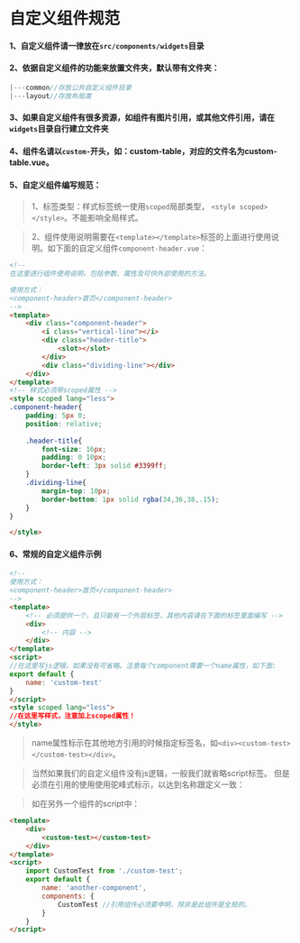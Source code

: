 # 自定义组件规范

#### 1、自定义组件请一律放在`src/components/widgets`目录

#### 2、依据自定义组件的功能来放置文件夹，默认带有文件夹：

```js
|---common//存放公共自定义组件目录
|---layout//存放布局类
```

#### 3、如果自定义组件有很多资源，如组件有图片引用，或其他文件引用，请在`widgets`目录自行建立文件夹

#### 4、组件名请以` custom- `开头，如：custom-table，对应的文件名为custom-table.vue。

#### 5、自定义组件编写规范：

> 1、标签类型：样式标签统一使用`scoped`局部类型， `<style scoped></style>`。不能影响全局样式。

> 2、组件使用说明需要在`<template></template>`标签的上面进行使用说明。如下面的自定义组件`component-header.vue`：

```html
<!-- 
在这里进行组件使用说明，包括参数、属性及可供外部使用的方法。

使用方式：
<component-header>首页</component-header>
-->
<template>
	<div class="component-header">
        <i class="vertical-line"></i>
        <div class="header-title">
            <slot></slot>
        </div>
        <div class="dividing-line"></div>
    </div>
</template>
<!-- 样式必须带scoped属性 -->
<style scoped lang="less">
.component-header{
    padding: 5px 0;
    position: relative;
    
    .header-title{
        font-size: 16px;
        padding: 0 10px;
        border-left: 3px solid #3399ff;
    }
    .dividing-line{
        margin-top: 10px;
        border-bottom: 1px solid rgba(34,36,38,.15);
    }
}

</style>

```
#### 6、常规的自定义组件示例

```html
<!-- 
使用方式：
<component-header>首页</component-header>
-->
<template>
	<!-- 必须提供一个，且只能有一个外层标签，其他内容请在下面的标签里面编写 -->
	<div>
		<!-- 内容 -->
    </div>
</template>
<script>
//在这里写js逻辑，如果没有可省略。注意每个component需要一个name属性，如下面:
export default {
	name: 'custom-test'
}
</script>
<style scoped lang="less">
//在这里写样式，注意加上scoped属性！
</style>

```
> name属性标示在其他地方引用的时候指定标签名，如`<div><custom-test></custom-test></div>`。

> 当然如果我们的自定义组件没有js逻辑，一般我们就省略script标签。
但是必须在引用的使用使用驼峰式标示，以达到名称跟定义一致：

> 如在另外一个组件的script中：

```html
<template>
	<div>
		<custom-test></custom-test>
	</div>
</template>
<script>
	import CustomTest from './custom-test';
	export default {
		name: 'another-component',
		components: {
			CustomTest //引用组件必须要申明，除非是此组件是全局的。
		}
	}
</script>
```
